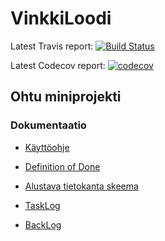 # VinkkiLoodi
Latest Travis report: [![Build Status](https://travis-ci.org/TerriFin/VinkkiLoodi.svg?branch=master)](https://travis-ci.org/TerriFin/VinkkiLoodi)

Latest Codecov report: [![codecov](https://codecov.io/gh/TerriFin/VinkkiLoodi/branch/master/graph/badge.svg)](https://codecov.io/gh/TerriFin/VinkkiLoodi)
## Ohtu miniprojekti
### Dokumentaatio
* [Käyttöohje](https://github.com/TerriFin/VinkkiLoodi/blob/master/docs/kayttoohje.md)
* [Definition of Done](https://github.com/TerriFin/VinkkiLoodi/blob/master/docs/definition-of-done.md)
* [Alustava tietokanta skeema](https://github.com/TerriFin/VinkkiLoodi/blob/master/docs/tietokanta.md)

* [TaskLog](https://docs.google.com/spreadsheets/d/1oaHYrSnqn1GZMmRvOOsDc5I86-AQ0m7sGIxDy4t2HQI/edit?usp=sharing)
* [BackLog](https://drive.google.com/open?id=1SSkjIl9Y88SwT35A8sQbslaZBVvGvaw5J6a34gC4aGU)
